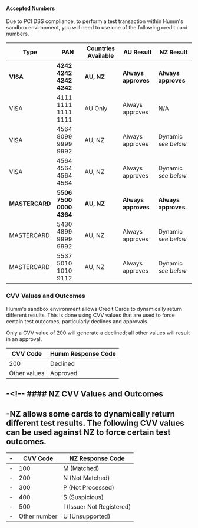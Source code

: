 #### Accepted Numbers
Due to PCI DSS compliance, to perform a test transaction within Humm's sandbox environment, you will need to use one of the following credit card numbers.

|Type|PAN|Countries Available|AU Result|NZ Result|
|----|---|-------------------|---------|---------|
|**VISA**|**4242 4242 4242 4242**|**AU, NZ**|**Always approves**|**Always approves**|
|VISA|4111 1111 1111 1111|AU Only|Always approves|N/A|
|VISA|4564 8099 9999 9992|AU, NZ|Always approves|Dynamic _see below_|
|VISA|4564 4564 4564 4564|AU, NZ|Always approves|Dynamic _see below_|
|**MASTERCARD**|**5506 7500 0000 4364**|**AU, NZ**|**Always approves**|**Always approves**|
|MASTERCARD|5430 4899 9999 9992|AU, NZ|Always approves|Dynamic _see below_|
|MASTERCARD|5537 5010 1010 9112|AU, NZ|Always approves|Dynamic _see below_|

### CVV Values and Outcomes

Humm's sandbox environment allows Credit Cards to dynamically return different results. This is done using CVV values that are used to force certain test outcomes, particularly declines and approvals.

Only a CVV value of 200 will generate a declined; all other values will result in an approval.

|CVV Code|Humm Response Code|
|--------|-----------------|
|200|Declined|
|Other values|Approved|

-<!-- #### NZ CVV Values and Outcomes		
 -		
 -NZ allows some cards to dynamically return different test results. The following CVV values can be used against NZ to force certain test outcomes.		
 -		
 -|CVV Code|NZ Response Code|		
 -|--------|-----------------|		
 -|100|M (Matched)|		
 -|200|N (Not Matched)|		
 -|300|P (Not Processed)|		
 -|400|S (Suspicious)|		
 -|500|I (Issuer Not Registered)|		
 -|Other number|U (Unsupported)| -->
